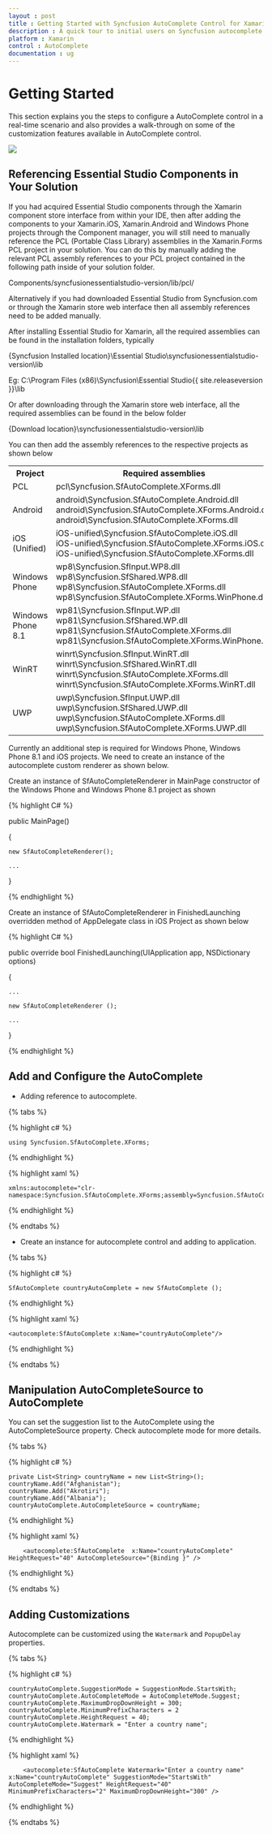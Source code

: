 ```yaml
---
layout : post
title : Getting Started with Syncfusion AutoComplete Control for Xamarin.Forms
description : A quick tour to initial users on Syncfusion autocomplete control for Xamarin.Forms platform
platform : Xamarin
control : AutoComplete
documentation : ug
---
```


# Getting Started

This section explains you the steps to configure a AutoComplete control in a real-time scenario and also provides a walk-through on some of the customization features available in AutoComplete control.

![](images/gettingstarted.png)

## Referencing Essential Studio Components in Your Solution	

If you had acquired Essential Studio components through the Xamarin component store interface from within your IDE, then after adding the components to your Xamarin.iOS, Xamarin.Android and Windows Phone projects through the Component manager, you will still need to manually reference the PCL (Portable Class Library) assemblies in the Xamarin.Forms PCL project in your solution. You can do this by manually adding the relevant PCL assembly references to your PCL project contained in the following path inside of your solution folder.

Components/syncfusionessentialstudio-version/lib/pcl/

Alternatively if you had downloaded Essential Studio from Syncfusion.com or through the Xamarin store web interface then all assembly references need to be added manually.

After installing Essential Studio for Xamarin, all the required assemblies can be found in the installation folders, typically

{Syncfusion Installed location}\Essential Studio\syncfusionessentialstudio-version\lib

Eg: C:\Program Files (x86)\Syncfusion\Essential Studio\{{ site.releaseversion }}\lib

Or after downloading through the Xamarin store web interface, all the required assemblies can be found in the below folder

{Download location}\syncfusionessentialstudio-version\lib


You can then add the assembly references to the respective projects as shown below

<table>
<tr>
<th>Project</th>
<th>Required assemblies</th>
</tr>
<tr>
<td>PCL</td>
<td>pcl\Syncfusion.SfAutoComplete.XForms.dll</td>
</tr>
<tr>
<td>Android</td>
<td>android\Syncfusion.SfAutoComplete.Android.dll<br/>android\Syncfusion.SfAutoComplete.XForms.Android.dll<br/>android\Syncfusion.SfAutoComplete.XForms.dll</td>
</tr>
<tr>
<td>iOS (Unified)</td>
<td>iOS-unified\Syncfusion.SfAutoComplete.iOS.dll<br/>iOS-unified\Syncfusion.SfAutoComplete.XForms.iOS.dll<br/>iOS-unified\Syncfusion.SfAutoComplete.XForms.dll</td>
</tr>
<tr>
<td>Windows Phone</td>
<td>wp8\Syncfusion.SfInput.WP8.dll<br/>wp8\Syncfusion.SfShared.WP8.dll<br/>wp8\Syncfusion.SfAutoComplete.XForms.dll<br/>wp8\Syncfusion.SfAutoComplete.XForms.WinPhone.dll</td>
</tr>
<tr>
<td>Windows Phone 8.1</td>
<td>wp81\Syncfusion.SfInput.WP.dll<br/>wp81\Syncfusion.SfShared.WP.dll<br/>wp81\Syncfusion.SfAutoComplete.XForms.dll<br/>wp81\Syncfusion.SfAutoComplete.XForms.WinPhone.dll</td>
</tr>
<tr>
<td>WinRT</td>
<td>winrt\Syncfusion.SfInput.WinRT.dll<br/>winrt\Syncfusion.SfShared.WinRT.dll<br/>winrt\Syncfusion.SfAutoComplete.XForms.dll<br/>winrt\Syncfusion.SfAutoComplete.XForms.WinRT.dll</td>
</tr>
<tr>
<td>UWP</td>
<td>uwp\Syncfusion.SfInput.UWP.dll<br/>uwp\Syncfusion.SfShared.UWP.dll<br/>uwp\Syncfusion.SfAutoComplete.XForms.dll<br/>uwp\Syncfusion.SfAutoComplete.XForms.UWP.dll</td>
</tr>
</table>

Currently an additional step is required for Windows Phone, Windows Phone 8.1 and iOS projects. We need to create an instance of the autocomplete custom renderer as shown below. 

Create an instance of SfAutoCompleteRenderer in MainPage constructor of the Windows Phone and Windows Phone 8.1 project as shown 

{% highlight C# %}

public MainPage()

{

    new SfAutoCompleteRenderer();

    ...    

}

{% endhighlight %}

Create an instance of SfAutoCompleteRenderer in FinishedLaunching overridden method of AppDelegate class in iOS Project as shown below

{% highlight C# %}

public override bool FinishedLaunching(UIApplication app, NSDictionary options)

{

    ...

    new SfAutoCompleteRenderer ();

    ...

}	

{% endhighlight %}

## Add and Configure the AutoComplete

* Adding reference to autocomplete.

{% tabs %}

{% highlight c# %}

	using Syncfusion.SfAutoComplete.XForms;

{% endhighlight %}

{% highlight xaml %}

	xmlns:autocomplete="clr-namespace:Syncfusion.SfAutoComplete.XForms;assembly=Syncfusion.SfAutoComplete.XForms"

{% endhighlight %}

{% endtabs %}

* Create an instance for autocomplete control and adding to application.

{% tabs %}

{% highlight c# %}

	SfAutoComplete countryAutoComplete = new SfAutoComplete ();

{% endhighlight %}

{% highlight xaml %}

	<autocomplete:SfAutoComplete x:Name="countryAutoComplete"/>
	
{% endhighlight %}

{% endtabs %}

## Manipulation AutoCompleteSource to AutoComplete

You can set the suggestion list to the AutoComplete using the AutoCompleteSource property. Check autocomplete mode for more details.

{% tabs %}

{% highlight c# %}

	private List<String> countryName = new List<String>();
	countryName.Add("Afghanistan");
	countryName.Add("Akrotiri");
	countryName.Add("Albania");
	countryAutoComplete.AutoCompleteSource = countryName;

{% endhighlight %}

{% highlight xaml %}

  		<autocomplete:SfAutoComplete  x:Name="countryAutoComplete" HeightRequest="40" AutoCompleteSource="{Binding }" />

{% endhighlight %}

{% endtabs %}

## Adding Customizations

Autocomplete can be customized using the `Watermark` and `PopupDelay` properties.

{% tabs %}

{% highlight c# %}

	countryAutoComplete.SuggestionMode = SuggestionMode.StartsWith;
	countryAutoComplete.AutoCompleteMode = AutoCompleteMode.Suggest;
	countryAutoComplete.MaximumDropDownHeight = 300;
	countryAutoComplete.MinimumPrefixCharacters = 2
	countryAutoComplete.HeightRequest = 40;
	countryAutoComplete.Watermark = "Enter a country name";  

{% endhighlight %}

{% highlight xaml %}

  		<autocomplete:SfAutoComplete Watermark="Enter a country name" x:Name="countryAutoComplete" SuggestionMode="StartsWith" AutoCompleteMode="Suggest" HeightRequest="40" MinimumPrefixCharacters="2" MaximumDropDownHeight="300" />

{% endhighlight %}

{% endtabs %}